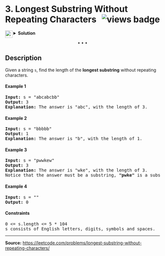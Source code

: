 <h1>
3. Longest Substring Without Repeating Characters
<img src="https://tinyurl.com/yckwupmn" align="right" alt="views badge">
</h1>

<details>
<summary>
    <img src="https://git.io/JDE5D" height="24" align="left" alt="swift">
    <b>Solution</b>
</summary>

<br/>

```swift
class Solution {
    func lengthOfLongestSubstring(_ s: String) -> Int {
        var length = 0, chars = [Character]()
        for ch in s {
            if chars.contains(ch), let fi = chars.firstIndex(of: ch) {
                chars.removeSubrange(0...fi)
            }
            chars.append(ch)
            length = max(length, chars.count)
        }
        return length
    }
}
```

<p>
<a href="https://gist.github.com/asahiocean/d4238b12100354cc2381ddace2d16632">
<img src="https://git.io/JDNlC" alt="GitHub Gist" height="18" align="center">
</a>
<a href="https://leetcode.com/problems/longest-substring-without-repeating-characters/discuss/1134880">
<img src="https://git.io/JDSVA" alt="LeetCode Discuss" height="28" align="right">
</a>
</p>
    
</details>

<p align="center">• • •</p>

## Description

Given a string ```s```, find the length of the **longest substring** without repeating characters.

#### Example 1

<pre>
<b>Input:</b> s = "abcabcbb"
<b>Output:</b> 3
<b>Explanation:</b> The answer is "abc", with the length of 3.
</pre>

#### Example 2

<pre>
<b>Input:</b> s = "bbbbb"
<b>Output:</b> 1
<b>Explanation:</b> The answer is "b", with the length of 1.
</pre>

#### Example 3

<pre>
<b>Input:</b> s = "pwwkew"
<b>Output:</b> 3
<b>Explanation:</b> The answer is "wke", with the length of 3.
Notice that the answer must be a substring, <b>"pwke"</b> is a subsequence and not a substring.
</pre>

#### Example 4

<pre>
<b>Input:</b> s = ""
<b>Output:</b> 0
</pre>

#### Constraints

<pre>
0 <= s.length <= 5 * 104
s consists of English letters, digits, symbols and spaces.
</pre>

---

**Source:** https://leetcode.com/problems/longest-substring-without-repeating-characters/
